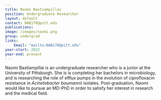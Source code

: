 ```yaml
---
title: Naomi Bastiampillai
position: Undergraduate Researcher
layout: default
contact: NAB178@pitt.edu
publications: 
image: /images/naomi.png
group: undergrad
links:
    Email: "mailto:NAB178@pitt.edu"
year-start: 2022
year-end: present
---
```

Naomi Bastiampillai is an undergraduate researcher who is a junior at the University of Pittsburgh. She is is completing her bachelors in microbiology, and is researching the role of efflux pumps in the evolution of ciprofloxacin resistance in <i>Acinetobacter baumannii</i> isolates. Post-graduation, Naomi would like to pursue an MD-PhD in order to satisfy her interest in research and the medical field.